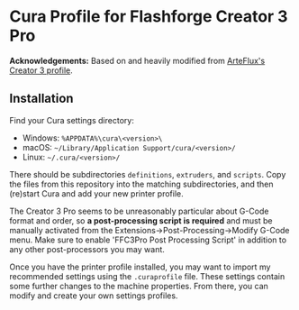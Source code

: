 # Cura Profile for Flashforge Creator 3 Pro

**Acknowledgements:** Based on and heavily modified from [ArteFlux's Creator 3 profile](https://www.thingiverse.com/thing:4574596).

## Installation

Find your Cura settings directory:

- Windows: `%APPDATA%\cura\<version>\`
- macOS: `~/Library/Application Support/cura/<version>/`
- Linux: `~/.cura/<version>/`
	
There should be subdirectories `definitions`, `extruders`, and `scripts`. Copy the files from this repository into the matching subdirectories, and then (re)start Cura and add your new printer profile.

The Creator 3 Pro seems to be unreasonably particular about G-Code format and order, so **a post-processing script is required** and must be manually activated from the Extensions->Post-Processing->Modify G-Code menu. Make sure to enable 'FFC3Pro Post Processing Script' in addition to any other post-processors you may want.

Once you have the printer profile installed, you may want to import my recommended settings using the `.curaprofile` file. These settings contain some further changes to the machine properties. From there, you can modify and create your own settings profiles.
